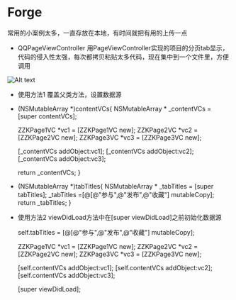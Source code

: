 # Forge
常用的小案例太多，一直存放在本地，有时间就把有用的上传一点


- QQPageViewController
用PageViewController实现的项目的分页tab显示，代码的侵入性太强，每次都拷贝粘贴太多代码，现在集中到一个文件里，方便调用

![Alt text](https://github.com/qinjun998/Forge/images/PageVC.gif)

- 使用方法1
覆盖父类方法，设置数据源
- (NSMutableArray *)contentVCs{
    NSMutableArray * _contentVCs =  [super contentVCs];
    
    ZZKPage1VC *vc1 = [ZZKPage1VC new];
    ZZKPage2VC *vc2 = [ZZKPage2VC new];
    ZZKPage3VC *vc3 = [ZZKPage3VC new];
    
    [_contentVCs addObject:vc1];
    [_contentVCs addObject:vc2];
    [_contentVCs addObject:vc3];
    
    return _contentVCs;
}

- (NSMutableArray *)tabTitles{
    NSMutableArray * _tabTitles =  [super tabTitles];
    _tabTitles =[@[@"参与",@"发布",@"收藏"] mutableCopy];
    return _tabTitles;
}

- 使用方法2
viewDidLoad方法中在[super viewDidLoad]之前初始化数据源

    self.tabTitles =  [@[@"参与",@"发布",@"收藏"] mutableCopy];

    ZZKPage1VC *vc1 = [ZZKPage1VC new];
    ZZKPage2VC *vc2 = [ZZKPage2VC new];
    ZZKPage3VC *vc3 = [ZZKPage3VC new];
    
    [self.contentVCs addObject:vc1];
    [self.contentVCs addObject:vc2];
    [self.contentVCs addObject:vc3];

    [super viewDidLoad];


